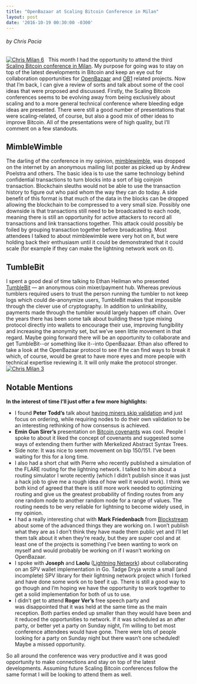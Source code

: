 ```yaml
---
title: "OpenBazaar at Scaling Bitcoin Conference in Milan" 
layout: post
date: '2016-10-19 00:30:00 -0300'
---
```

        
###### by Chris Pacia

[![Chris Milan 6](Chris-Milan-6.jpg)](Chris-Milan-6.jpg)   This month I had the opportunity to attend the third [Scaling Bitcoin conference in Milan](https://scalingbitcoin.org/event/milan2016). My purpose for going was to stay on top of the latest developments in Bitcoin and keep an eye out for collaboration opportunities for [OpenBazaar](http://openbazaar.org) and [OB1](http://ob1.io) related projects. Now that I’m back, I can give a review of sorts and talk about some of the cool ideas that were proposed and discussed. Firstly, the Scaling Bitcoin conferences seems to be evolving away from being exclusively about scaling and to a more general technical conference where bleeding edge ideas are presented. There were still a good number of presentations that were scaling-related, of course, but also a good mix of other ideas to improve Bitcoin. All of the presentations were of high quality, but I’ll comment on a few standouts.

MimbleWimble
------------

The darling of the conference in my opinion, [mimblewimble](https://scalingbitcoin.org/transcript/milan2016/mimblewimble), was dropped on the internet by an anonymous mailing list poster as picked up by Andrew Poelstra and others. The basic idea is to use the same technology behind confidential transactions to turn blocks into a sort of big coinjoin transaction. Blockchain sleuths would not be able to use the transaction history to figure out who paid whom the way they can do today. A side benefit of this format is that much of the data in the blocks can be dropped allowing the blockchain to be compressed to a very small size. Possibly one downside is that transactions still need to be broadcasted to each node, meaning there is still an opportunity for active attackers to record all transactions and link transactions together. This attack could possibly be foiled by grouping transaction together before broadcasting. Most attendees I talked to about mimblewimble were very hot on it, but were holding back their enthusiasm until it could be demonstrated that it could scale (for example if they can make the lightning network work on it).

TumbleBit
---------

I spent a good deal of time talking to Ethan Heilman who presented [TumbleBit](Chris-Milan-3.jpg) ― an anonymous coin mixer/payment hub. Whereas previous tumblers required users to trust the person running the tumbler to not keep logs which could de-anonymize users, TumbleBit makes that impossible through the clever use of cryptography. In addition to unlinkability, payments made through the tumbler would largely happen off chain. Over the years there has been some talk about building these type mixing protocol directly into wallets to encourage their use, improving fungibility and increasing the anonymity set, but we’ve seen little movement in that regard. Maybe going forward there will be an opportunity to collaborate and get TumbleBit--or something like it--into OpenBazaar. Ethan also offered to take a look at the OpenBazaar protocol to see if he can find ways to break it which, of course, would be great to have more eyes and more people with technical expertise reviewing it. It will only make the protocol stronger.   [![Chris Milan 3](Chris-Milan-3.jpg)](Chris-Milan-3.jpg)  

Notable Mentions
----------------

**In the interest of time I’ll just offer a few more highlights:**

*   I found **Peter Todd’s** talk about [having miners skip validation](https://scalingbitcoin.org/transcript/milan2016/client-side-validation) and just focus on ordering, while requiring nodes to do their own validation to be an interesting rethinking of how consensus is achieved.
*   **Emin Gun Sirer’s** presentation on [Bitcoin covenants](https://scalingbitcoin.org/transcript/milan2016/covenants) was cool. People I spoke to about it liked the concept of covenants and suggested some ways of extending them further with Merkelized Abstract Syntax Trees.
*   Side note: It was nice to seem movement on bip 150/151. I’ve been waiting for this for a long time.
*   I also had a short chat with Pierre who recently published a simulation of the FLARE routing for the lightning network. I talked to him about a routing simulator I wrote recently (which I didn’t publish since it was just a hack job to give me a rough idea of how well it would work). I think we both kind of agreed that there is still more work needed to optimizing routing and give us the greatest probability of finding routes from any one random node to another random node for a range of values. The routing needs to be very reliable for lightning to become widely used, in my opinion.
*   I had a really interesting chat with **Mark Friedenbach** from [Blockstream](https://blockstream.com/) about some of the advanced things they are working on. I won’t publish what they are as I don’t think they have made them public yet and I’ll let them talk about it when they’re ready, but they are super cool and at least one of the projects is something I’ve been wanting to work on myself and would probably be working on if I wasn’t working on OpenBazaar.
*   I spoke with **Joseph** and **Laolu** ([Lightning Network](https://lightning.network/)) about collaborating on an SPV wallet implementation in Go. Tadge Dryja wrote a small (and incomplete) SPV library for their lightning network project which I forked and have done some work on to beef it up. There is still a good way to go though and I’m hoping we have the opportunity to work together to get a solid implementation for both of us to use.
*   I didn’t get to attend **Roger Ver’s** free speech party and was disappointed that it was held at the same time as the main reception. Both parties ended up smaller than they would have been and it reduced the opportunities to network. If it was scheduled as an after party, or better yet a party on Sunday night, I’m willing to bet most conference attendees would have gone. There were lots of people looking for a party on Sunday night but there wasn’t one scheduled! Maybe a missed opportunity.

So all around the conference was very productive and it was good opportunity to make connections and stay on top of the latest developments. Assuming future Scaling Bitcoin conferences follow the same format I will be looking to attend them as well.